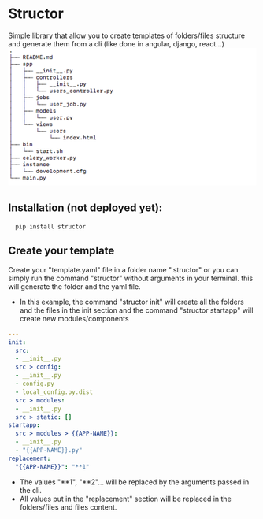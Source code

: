 # Structor
Simple library that allow you to create templates of folders/files structure and generate them from a cli (like done in angular, django, react...)
![image](static/struct_img.png)

Installation (not deployed yet):
- 

```shell script
  pip install structor
```

Create your template
-
Create your "template.yaml" file in a folder name ".structor" or you can simply run the command "structor" without arguments in your terminal. this will generate the folder and the yaml file.
- In this example, the command "structor init" will create all the folders and the files in the init section and the command "structor startapp" will create new modules/components
```yaml
---
init:
  src:
  - __init__.py
  src > config:
  - __init__.py
  - config.py
  - local_config.py.dist
  src > modules:
  - __init__.py
  src > static: []
startapp:
  src > modules > {{APP-NAME}}:
  - __init__.py
  - "{{APP-NAME}}.py"
replacement:
  "{{APP-NAME}}": "**1"
```

- The values "**1", "**2"... will be replaced by the arguments passed in the cli.
- All values put in the "replacement" section will be replaced in the folders/files and files content.

